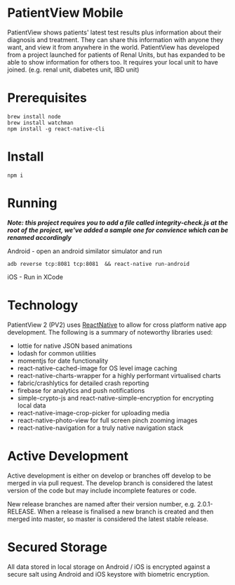 PatientView Mobile
=============

PatientView shows patients' latest test results plus information about their diagnosis and treatment. They can share 
this information with anyone they want, and view it from anywhere in the world. PatientView has developed from a project 
launched for patients of Renal Units, but has expanded to be able to show information for others too. It requires your 
local unit to have joined. (e.g. renal unit, diabetes unit, IBD unit)

Prerequisites 
==================
```
brew install node
brew install watchman
npm install -g react-native-cli
```


Install
==================
```
npm i
```

Running
==================

***Note: this project requires you to add a file called integrity-check.js at the root of the project, we've added a sample one for convience which can be renamed accordingly***


Android - open an android similator simulator and run
```
adb reverse tcp:8081 tcp:8081  && react-native run-android
```

iOS - Run in XCode

Technology
==========

PatientView 2 (PV2) uses [ReactNative](https://facebook.github.io/react-native/) to allow for cross platform native app development. The following is a summary of noteworthy libraries used:

- lottie for native JSON based animations 
- lodash for common utilities
- momentjs for date functionality
- react-native-cached-image for OS level image caching
- react-native-charts-wrapper for a highly performant virtualised charts
- fabric/crashlytics for detailed crash reporting
- firebase for analytics and push notifications
- simple-crypto-js and react-native-simple-encryption for encrypting local data
- react-native-image-crop-picker for uploading media
- react-native-photo-view for full screen pinch zooming images
- react-native-navigation for a truly native navigation stack 

Active Development
==================

Active development is either on develop or branches off develop to be merged in via pull request. The develop branch is
considered the latest version of the code but may include incomplete features or code.

New release branches are named after their version number, e.g. 2.0.1-RELEASE. When a release is finalised a new branch
is created and then merged into master, so master is considered the latest stable release.

Secured Storage
========

All data stored in local storage on Android / iOS is encrypted against a secure salt using Android and iOS keystore with biometric encryption.
